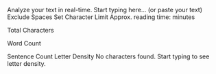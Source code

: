 Analyze your text in real-time.
Start typing here… (or paste your text)
Exclude Spaces
Set Character Limit
Approx. reading time: <!-- Insert number --> minutes

<!-- Insert number -->
Total Characters

<!-- Insert number -->
Word Count

<!-- Insert number -->
Sentence Count
Letter Density
No characters found. Start typing to see letter density.